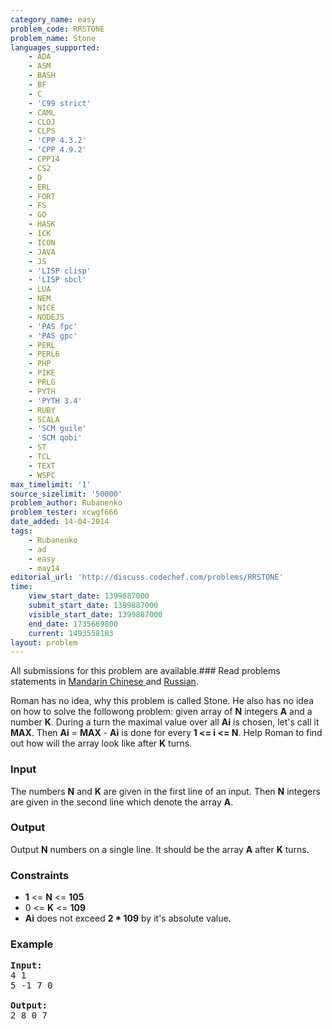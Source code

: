 ```yaml
---
category_name: easy
problem_code: RRSTONE
problem_name: Stone
languages_supported:
    - ADA
    - ASM
    - BASH
    - BF
    - C
    - 'C99 strict'
    - CAML
    - CLOJ
    - CLPS
    - 'CPP 4.3.2'
    - 'CPP 4.9.2'
    - CPP14
    - CS2
    - D
    - ERL
    - FORT
    - FS
    - GO
    - HASK
    - ICK
    - ICON
    - JAVA
    - JS
    - 'LISP clisp'
    - 'LISP sbcl'
    - LUA
    - NEM
    - NICE
    - NODEJS
    - 'PAS fpc'
    - 'PAS gpc'
    - PERL
    - PERL6
    - PHP
    - PIKE
    - PRLG
    - PYTH
    - 'PYTH 3.4'
    - RUBY
    - SCALA
    - 'SCM guile'
    - 'SCM qobi'
    - ST
    - TCL
    - TEXT
    - WSPC
max_timelimit: '1'
source_sizelimit: '50000'
problem_author: Rubanenko
problem_tester: xcwgf666
date_added: 14-04-2014
tags:
    - Rubanenko
    - ad
    - easy
    - may14
editorial_url: 'http://discuss.codechef.com/problems/RRSTONE'
time:
    view_start_date: 1399887000
    submit_start_date: 1399887000
    visible_start_date: 1399887000
    end_date: 1735669800
    current: 1493558183
layout: problem
---
```

All submissions for this problem are available.###  Read problems statements in [Mandarin Chinese ](http://www.codechef.com/download/translated/MAY14/mandarin/RRSTONE.pdf) and [Russian](http://www.codechef.com/download/translated/MAY14/russian/RRSTONE.pdf).

Roman has no idea, why this problem is called Stone. He also has no idea on how to solve the followong problem: given array of **N** integers **A** and a number **K**. During a turn the maximal value over all **Ai** is chosen, let's call it **MAX**. Then **Ai** =
**MAX** - **Ai** is done for every **1 &lt;= i &lt;= N**. Help Roman to find out how will the array look like after **K** turns.

### Input

The numbers **N** and **K** are given in the first line of an input. Then **N** integers are given in the second line which denote the array **A**.

### Output

Output **N** numbers on a single line. It should be the array **A** after **K** turns.

### Constraints

- **1** &lt;= **N** &lt;= **105**
- 0 &lt;= **K** &lt;= **109**
- **Ai** does not exceed **2 \* 109** by it's absolute value.

### Example

<pre><b>Input:</b>
4 1
5 -1 7 0

<b>Output:</b>
2 8 0 7
</pre>
